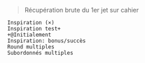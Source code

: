 > Récupération brute du 1er jet sur cahier
```
Inspiration (×)
Inspiration test+
+@Initialement
Inspiration: bonus/succès
Round multiples
Subordonnés multiples
```
